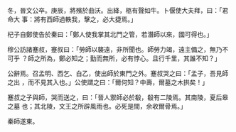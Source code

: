 冬，晉文公卒。庚辰，將殯於曲沃。出絳，柩有聲如牛。卜偃使大夫拜，曰：「君命大
事：將有西師過軼我，擊之，必大捷焉。」

杞子自鄭使告於秦曰：「鄭人使我掌其北門之管，若潛師以來，國可得也。」

穆公訪諸蹇叔，蹇叔曰：「勞師以襲遠，非所聞也。師勞力竭，遠主備之，無乃不可乎
？師之所為，鄭必知之；勤而無所，必有悖心。且行千里，其誰不知？」

公辭焉。召孟明、西乞、白乙，使出師於東門之外。蹇叔哭之曰：「孟子，吾見師之出
，而不見其入也。」公使謂之曰：「爾何知？中壽，爾墓之木拱矣！」

蹇叔之子與師，哭而送之，曰：「晉人禦師必於殽，殽有二陵焉。其南陵，夏后皋之墓
也；其北陵，文王之所辟風雨也。必死是間，余收爾骨焉。」

秦師遂東。

